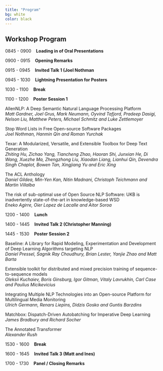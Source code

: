 ```yaml
---
title: "Program"
bg: white
color: black
---
```


## Workshop Program


0845 - 0900	&nbsp;&nbsp; **Loading in of Oral Presentations**

0900 - 0915	&nbsp;&nbsp; **Opening Remarks** 

0915 - 0945 &nbsp;&nbsp; **Invited Talk 1 (Joel Nothman**

0945 - 1030 &nbsp;&nbsp; **Lightning Presentation for Posters** 

1030 - 1100 &nbsp;&nbsp; **Break**

1100 - 1200 &nbsp;&nbsp; **Poster Session 1**

AllenNLP: A Deep Semantic Natural Language Processing Platform <br>
*Matt Gardner, Joel Grus, Mark Neumann, Oyvind Tafjord, Pradeep Dasigi, Nelson Liu, Matthew Peters, Michael Schmitz and Luke Zettlemoyer*

Stop Word Lists in Free Open-source Software Packages <br>
*Joel Nothman, Hanmin Qin and Roman Yurchak*

Texar: A Modularized, Versatile, and Extensible Toolbox for Deep Text Generation <br>
*Zhiting Hu, Zichao Yang, Tiancheng Zhao, Haoran Shi, Junxian He, Di Wang, Xuezhe Ma, Zhengzhong Liu, Xiaodan Liang, Lianhui Qin, Devendra Singh Chaplot, Bowen Tan, Xingjiang Yu and Eric Xing*

The ACL Anthology <br>
*Daniel Gildea, Min-Yen Kan, Nitin Madnani, Christoph Teichmann and Martin Villalba*

The risk of sub-optimal use of Open Source NLP Software: UKB is inadvertently state-of-the-art in knowledge-based WSD <br>
*Eneko Agirre, Oier Lopez de Lacalle and Aitor Soroa*

1200 - 1400 &nbsp;&nbsp; **Lunch**

1400 - 1445 &nbsp;&nbsp; **Invited Talk 2 (Christopher Manning)**

1445 - 1530 &nbsp;&nbsp; **Poster Session 2**


Baseline: A Library for Rapid Modeling, Experimentation and Development of Deep Learning Algorithms targeting NLP <br>
*Daniel Pressel, Sagnik Ray Choudhury, Brian Lester, Yanjie Zhao and Matt Barta*

Extensible toolkit for distributed and mixed precision training of sequence-to-sequence models <br>
*Oleksii Kuchaiev, Boris Ginsburg, Igor Gitman, Vitaly Lavrukhin, Carl Case and Paulius Micikevicius*

Integrating Multiple NLP Technologies into an Open-source Platform for Multilingual Media Monitoring <br>
*Ulrich Germann, Renars Liepins, Didzis Gosko and Guntis Barzdins*

Matchbox: Dispatch-Driven Autobatching for Imperative Deep Learning <br>
*James Bradbury and Richard Socher*

The Annotated Transformer <br>
*Alexander Rush*

1530 - 1600 &nbsp;&nbsp; **Break**

1600 - 1645 &nbsp;&nbsp; **Invited Talk 3 (Matt and Ines)**

1700 - 1730 &nbsp;&nbsp; **Panel / Closing Remarks**
